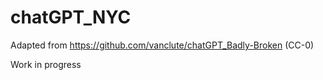 # chatGPT_NYC

Adapted from https://github.com/vanclute/chatGPT_Badly-Broken (CC-0)

Work in progress

